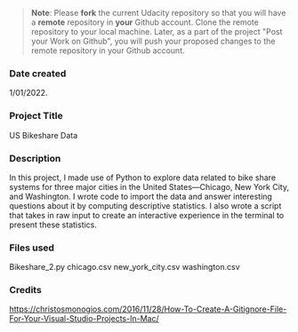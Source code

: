 >**Note**: Please **fork** the current Udacity repository so that you will have a **remote** repository in **your** Github account. Clone the remote repository to your local machine. Later, as a part of the project "Post your Work on Github", you will push your proposed changes to the remote repository in your Github account.

### Date created
1/01/2022.

### Project Title
US Bikeshare Data

### Description
 In this project, I made use of Python to explore data related to bike share systems for three major cities in the United States—Chicago, New York City, and Washington. I wrote code to import the data and answer interesting questions about it by computing descriptive statistics. I also wrote a script that takes in raw input to create an interactive experience in the terminal to present these statistics.

### Files used
Bikeshare_2.py
chicago.csv
new_york_city.csv
washington.csv


### Credits
https://christosmonogios.com/2016/11/28/How-To-Create-A-Gitignore-File-For-Your-Visual-Studio-Projects-In-Mac/

